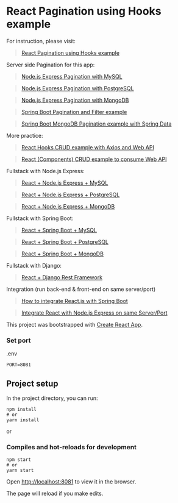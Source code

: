 # React Pagination using Hooks example

For instruction, please visit:
> [React Pagination using Hooks example](https://bezkoder.com/react-pagination-hooks/)

Server side Pagination for this app:
> [Node.js Express Pagination with MySQL](https://bezkoder.com/node-js-sequelize-pagination-mysql/)

> [Node.js Express Pagination with PostgreSQL](https://bezkoder.com/node-js-pagination-postgresql/)

> [Node.js Express Pagination with MongoDB](https://bezkoder.com/node-js-mongodb-pagination/)

> [Spring Boot Pagination and Filter example](https://bezkoder.com/spring-boot-pagination-filter-jpa-pageable/)

> [Spring Boot MongoDB Pagination example with Spring Data](https://bezkoder.com/spring-boot-mongodb-pagination/)

More practice:
> [React Hooks CRUD example with Axios and Web API](https://bezkoder.com/react-hooks-crud-axios-api/)

> [React (Components) CRUD example to consume Web API](https://bezkoder.com/react-crud-web-api/)

Fullstack with Node.js Express:
> [React + Node.js Express + MySQL](https://bezkoder.com/react-node-express-mysql/)

> [React + Node.js Express + PostgreSQL](https://bezkoder.com/react-node-express-postgresql/)

> [React + Node.js Express + MongoDB](https://bezkoder.com/react-node-express-mongodb-mern-stack/)

Fullstack with Spring Boot:
> [React + Spring Boot + MySQL](https://bezkoder.com/react-spring-boot-crud/)

> [React + Spring Boot + PostgreSQL](https://bezkoder.com/spring-boot-react-postgresql/)

> [React + Spring Boot + MongoDB](https://bezkoder.com/react-spring-boot-mongodb/)

Fullstack with Django:

> [React + Django Rest Framework](https://bezkoder.com/django-react-axios-rest-framework/)

Integration (run back-end & front-end on same server/port)
> [How to integrate React.js with Spring Boot](https://bezkoder.com/integrate-reactjs-spring-boot/)

> [Integrate React with Node.js Express on same Server/Port](https://bezkoder.com/integrate-react-express-same-server-port/)

This project was bootstrapped with [Create React App](https://github.com/facebook/create-react-app).

### Set port
.env
```
PORT=8081
```

## Project setup

In the project directory, you can run:

```
npm install
# or
yarn install
```

or

### Compiles and hot-reloads for development

```
npm start
# or
yarn start
```

Open [http://localhost:8081](http://localhost:8081) to view it in the browser.

The page will reload if you make edits.
